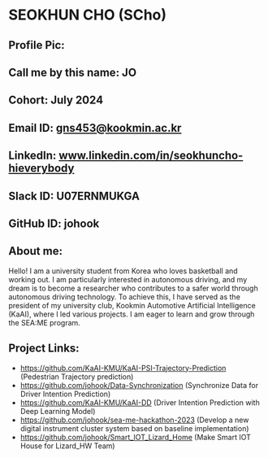 # SEOKHUN CHO (SCho)
## Profile Pic: 
## Call me by this name: JO
## Cohort: July 2024
## Email ID: gns453@kookmin.ac.kr
## LinkedIn: www.linkedin.com/in/seokhuncho-hieverybody
## Slack ID: U07ERNMUKGA
## GitHub ID: johook
## About me: 
Hello! I am a university student from Korea who loves basketball and working out. 
I am particularly interested in autonomous driving, and my dream is to become a researcher who contributes to a safer world through autonomous driving technology. 
To achieve this, I have served as the president of my university club, Kookmin Automotive Artificial Intelligence (KaAI), where I led various projects. 
I am eager to learn and grow through the SEA:ME program.
## Project Links:
- https://github.com/KaAI-KMU/KaAI-PSI-Trajectory-Prediction  (Pedestrian Trajectory prediction)
- https://github.com/johook/Data-Synchronization  (Synchronize Data for Driver Intention Prediction)
- https://github.com/KaAI-KMU/KaAI-DD  (Driver Intention Prediction with Deep Learning Model)
- https://github.com/johook/sea-me-hackathon-2023  (Develop a new digital instrument cluster system based on baseline implementation)
- https://github.com/johook/Smart_IOT_Lizard_Home  (Make Smart IOT House for Lizard_HW Team)
